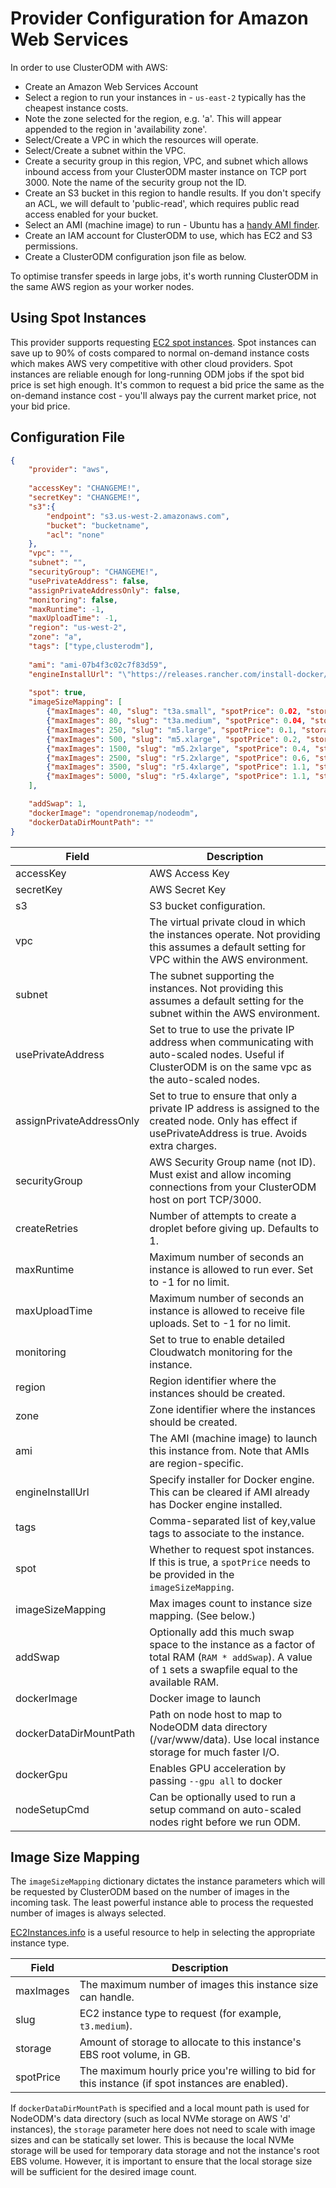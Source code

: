 # Provider Configuration for Amazon Web Services

In order to use ClusterODM with AWS:

* Create an Amazon Web Services Account
* Select a region to run your instances in - `us-east-2` typically has the cheapest instance costs.
* Note the zone selected for the region, e.g. 'a'.  This will appear appended to the region in 'availability zone'.
* Select/Create a VPC in which the resources will operate.
* Select/Create a subnet within the VPC.
* Create a security group in this region, VPC, and subnet which allows inbound access from your ClusterODM master instance on TCP port 3000. Note the name of the security group not the ID.
* Create an S3 bucket in this region to handle results. If you don't specify an ACL, we will default to 'public-read', which requires public read access enabled for your bucket.
* Select an AMI (machine image) to run - Ubuntu has a [handy AMI finder](https://cloud-images.ubuntu.com/locator/ec2/).
* Create an IAM account for ClusterODM to use, which has EC2 and S3 permissions.
* Create a ClusterODM configuration json file as below.

To optimise transfer speeds in large jobs, it's worth running ClusterODM in the same AWS region as your worker nodes.

## Using Spot Instances

This provider supports requesting [EC2 spot instances](https://aws.amazon.com/ec2/spot/). Spot instances can save up to 90% of costs compared to
normal on-demand instance costs which makes AWS very competitive with other cloud providers. Spot instances are reliable enough
for long-running ODM jobs if the spot bid price is set high enough. It's common to request a bid price the same as
the on-demand instance cost - you'll always pay the current market price, not your bid price.

## Configuration File
```json
{
    "provider": "aws",
    
    "accessKey": "CHANGEME!",
    "secretKey": "CHANGEME!",
    "s3":{
        "endpoint": "s3.us-west-2.amazonaws.com",
        "bucket": "bucketname",
        "acl": "none"
    },
    "vpc": "",
    "subnet": "",
    "securityGroup": "CHANGEME!",
    "usePrivateAddress": false,
    "assignPrivateAddressOnly": false,
    "monitoring": false,
    "maxRuntime": -1,
    "maxUploadTime": -1,
    "region": "us-west-2",
    "zone": "a",
    "tags": ["type,clusterodm"],
    
    "ami": "ami-07b4f3c02c7f83d59",
    "engineInstallUrl": "\"https://releases.rancher.com/install-docker/19.03.9.sh\"",
    
    "spot": true,
    "imageSizeMapping": [
        {"maxImages": 40, "slug": "t3a.small", "spotPrice": 0.02, "storage": 60},
        {"maxImages": 80, "slug": "t3a.medium", "spotPrice": 0.04, "storage": 100},
        {"maxImages": 250, "slug": "m5.large", "spotPrice": 0.1, "storage": 160},
        {"maxImages": 500, "slug": "m5.xlarge", "spotPrice": 0.2, "storage": 320},
        {"maxImages": 1500, "slug": "m5.2xlarge", "spotPrice": 0.4, "storage": 640},
        {"maxImages": 2500, "slug": "r5.2xlarge", "spotPrice": 0.6, "storage": 1200},
        {"maxImages": 3500, "slug": "r5.4xlarge", "spotPrice": 1.1, "storage": 2000},
        {"maxImages": 5000, "slug": "r5.4xlarge", "spotPrice": 1.1, "storage": 2500}
    ],

    "addSwap": 1,
    "dockerImage": "opendronemap/nodeodm",
    "dockerDataDirMountPath": ""
}
```

| Field                    | Description                                                                                                                                                |
|--------------------------|------------------------------------------------------------------------------------------------------------------------------------------------------------|
| accessKey                | AWS Access Key                                                                                                                                             |
| secretKey                | AWS Secret Key                                                                                                                                             |
| s3                       | S3 bucket configuration.                                                                                                                                   |
| vpc                      | The virtual private cloud in which the instances operate. Not providing this assumes a default setting for VPC within the AWS environment.                 |
| subnet                   | The subnet supporting the instances.  Not providing this assumes a default setting for the subnet within the AWS environment.                              |
| usePrivateAddress        | Set to true to use the private IP address when communicating with auto-scaled nodes. Useful if ClusterODM is on the same vpc as the auto-scaled nodes.     |
| assignPrivateAddressOnly | Set to true to ensure that only a private IP address is assigned to the created node. Only has effect if usePrivateAddress is true. Avoids extra charges.  |
| securityGroup            | AWS Security Group name (not ID). Must exist and allow incoming connections from your ClusterODM host on port TCP/3000.                                    |
| createRetries            | Number of attempts to create a droplet before giving up. Defaults to 1.                                                                                    |
| maxRuntime               | Maximum number of seconds an instance is allowed to run ever. Set to -1 for no limit.                                                                      |
| maxUploadTime            | Maximum number of seconds an instance is allowed to receive file uploads. Set to -1 for no limit.                                                          |
| monitoring               | Set to true to enable detailed Cloudwatch monitoring for the instance.                                                                                     |
| region                   | Region identifier where the instances should be created.                                                                                                   |
| zone		                   | Zone identifier where the instances should be created.                                                                                                     |
| ami                      | The AMI (machine image) to launch this instance from. Note that AMIs are region-specific.                                                                  |
| engineInstallUrl         | Specify installer for Docker engine. This can be cleared if AMI already has Docker engine installed.                                                       |
| tags                     | Comma-separated list of key,value tags to associate to the instance.                                                                                       |
| spot                     | Whether to request spot instances. If this is true, a `spotPrice` needs to be provided in the `imageSizeMapping`.                                          |
| imageSizeMapping         | Max images count to instance size mapping. (See below.)                                                                                                    |
| addSwap                  | Optionally add this much swap space to the instance as a factor of total RAM (`RAM * addSwap`). A value of `1` sets a swapfile equal to the available RAM. |
| dockerImage              | Docker image to launch                                                                                                                                     |
| dockerDataDirMountPath   | Path on node host to map to NodeODM data directory (/var/www/data). Use local instance storage for much faster I/O.                                        |
| dockerGpu                | Enables GPU acceleration by passing `--gpu all` to docker                                                                                                    |
| nodeSetupCmd             | Can be optionally used to run a setup command on auto-scaled nodes right before we run ODM.                                                                |

## Image Size Mapping

The `imageSizeMapping` dictionary dictates the instance parameters which will be requested by ClusterODM based on the number of images in the incoming task. The least powerful
instance able to process the requested number of images is always selected.

[EC2Instances.info](https://www.ec2instances.info) is a useful resource to help in selecting the appropriate instance type.

| Field     | Description                                                                                       |
|-----------|---------------------------------------------------------------------------------------------------|
| maxImages | The maximum number of images this instance size can handle.                                       |
| slug      | EC2 instance type to request (for example, `t3.medium`).                                          |
| storage   | Amount of storage to allocate to this instance's EBS root volume, in GB.                          |
| spotPrice | The maximum hourly price you're willing to bid for this instance (if spot instances are enabled). |

If `dockerDataDirMountPath` is specified and a local mount path is used for NodeODM's data directory (such as local NVMe storage on AWS 'd' instances), 
the `storage` parameter here does not need to scale with image sizes and can be statically set lower. This is because the local NVMe storage will be used for temporary data 
storage and not the instance's root EBS volume. However, it is important to ensure that the local storage size will be sufficient for the desired image count.
